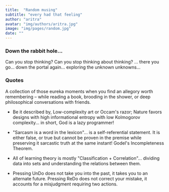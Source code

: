 ```yaml
---
title:  "Random musing"
subtitle: "every had that feeling"
author: "aritra"
avatar: "img/authors/aritra.jpg"
image: "img/pages/random.jpg"
date: ""
---
```


### Down the rabbit hole...

Can you stop thinking? Can you stop thinking about thinking? ... there you go... down the portal again... exploring the unknown unknowns...

### Quotes

A collection of those eureka moments when you find an allegory worth remembering – while reading a book, brooding in the shower, or deep philosophical conversations with friends.

* Be it described by, Low-complexity art or Occam's razor; Nature favors designs with high informational entropy with low Kolmogorov complexity... in short, God is a lazy programmer!

* "Sarcasm is a word in the lexicon"... is a self-referential statement. It is either false, or true but cannot be proven in the premise while preserving it sarcastic truth at the same instant! Godel's Incompleteness Theorem.

* All of learning theory is mostly "Classification + Correlation"... dividing data into sets and understanding the relations between them.

* Pressing UnDo does not take you into the past, it takes you to an alternate future. Pressing ReDo does not correct your mistake, it accounts for a misjudgment requiring two actions.